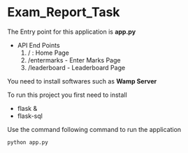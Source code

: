 # Exam_Report_Task

The Entry point for this application is **app.py**

- API End Points
  1. / : Home Page
  2. /entermarks - Enter Marks Page
  3. /leaderboard - Leaderboard Page
  
You need to install softwares such as **Wamp Server**

To run this project you first need to install
- flask &
- flask-sql
 
Use the command following command to run the application
```
python app.py
```

